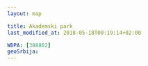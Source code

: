 ```yaml
---
layout: map

title: Akademski park
last_modified_at: 2018-05-18T00:19:14+02:00

WDPA: [388802]
geoSrbija:
---
```

